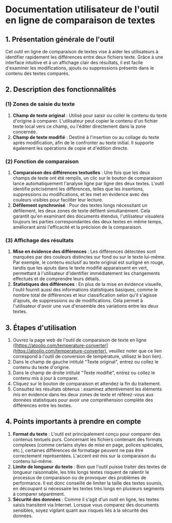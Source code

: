 # Documentation utilisateur de l'outil en ligne de comparaison de textes

## 1. Présentation générale de l'outil

Cet outil en ligne de comparaison de textes vise à aider les utilisateurs à identifier rapidement les différences entre deux fichiers texte. Grâce à une interface intuitive et à un affichage clair des résultats, il est facile d'examiner les modifications, ajouts ou suppressions présents dans le contenu des textes comparés.

## 2. Description des fonctionnalités

### (1) **Zones de saisie du texte**

1. **Champ de texte original** : Utilisé pour saisir ou coller le contenu du texte d'origine à comparer. L'utilisateur peut copier le contenu d'un fichier texte local vers ce champ, ou l'éditer directement dans la zone concernée.
2. **Champ de texte modifié** : Destiné à l'insertion ou au collage du texte après modification, afin de le confronter au texte initial. Il supporte également les opérations de copie et d'édition directe.

### (2) **Fonction de comparaison**

1. **Comparaison des différences textuelles** : Une fois que les deux champs de texte ont été remplis, un clic sur le bouton de comparaison lance automatiquement l'analyse ligne par ligne des deux textes. L'outil identifie précisément les différences, telles que les insertions, suppressions ou modifications, et les met en évidence avec des couleurs visibles pour faciliter leur lecture.
2. **Défilement synchronisé** : Pour des textes longs nécessitant un défilement, les deux zones de texte défilent simultanément. Cela garantit qu'en examinant des documents étendus, l'utilisateur visualera toujours les parties correspondantes des deux textes en même temps, améliorant ainsi l'efficacité et la précision de la comparaison.

### (3) **Affichage des résultats**

1. **Mise en évidence des différences** : Les différences détectées sont marquées par des couleurs distinctes sur fond ou sur le texte lui-même. Par exemple, le contenu exclusif au texte original est surligné en rouge, tandis que les ajouts dans le texte modifié apparaissent en vert, permettant à l'utilisateur d'identifier immédiatement les changements effectués et de comprendre leurs détails.
2. **Statistiques des différences** : En plus de la mise en évidence visuelle, l'outil fournit aussi des informations statistiques basiques, comme le nombre total de différences et leur classification selon qu'il s'agisse d'ajouts, de suppressions ou de modifications. Cela permet à l'utilisateur d'avoir une vue d'ensemble des variations entre les deux textes.

## 3. Étapes d'utilisation

1. Ouvrez la page web de l'outil de comparaison de texte en ligne ([https://atoolio.com/temperature-converter](https://atoolio.com/temperature-converter), veuillez noter que ce lien correspond à l'outil de conversion de température, utilisez le bon lien).
2. Dans le champ de gauche intitulé "Texte original", entrez ou collez le contenu du texte d'origine.
3. Dans le champ de droite intitulé "Texte modifié", entrez ou collez le contenu mis à jour à comparer.
4. Cliquez sur le bouton de comparaison et attendez la fin du traitement.
5. Consultez les résultats obtenus : examinez attentivement les éléments mis en évidence dans les deux zones de texte et référez-vous aux données statistiques pour avoir une compréhension complète des différences entre les textes.

## 4. Points importants à prendre en compte

1. **Format du texte** : L'outil est principalement conçu pour comparer des contenus textuels purs. Concernant les fichiers contenant des formats complexes (comme certains styles de mise en page, polices spéciales, etc.), certaines différences de formatage peuvent ne pas être correctement représentées. L'accent est mis sur la comparaison du contenu lui-même.
2. **Limite de longueur du texte** : Bien que l'outil puisse traiter des textes de longueur raisonnable, les très longs textes risquent de ralentir le processus de comparaison ou de provoquer des problèmes de performance. Il est donc conseillé de limiter la taille des textes soumis, en découpant si nécessaire les textes très longs en plusieurs segments à comparer séparément.
3. **Sécurité des données** : Comme il s'agit d'un outil en ligne, les textes saisis transitent via Internet. Lorsque vous comparez des documents sensibles, soyez vigilant quant aux risques liés à la sécurité des données.